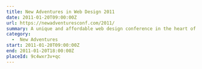 ```yaml
---
title: New Adventures in Web Design 2011
date: 2011-01-20T09:00:00Z
url: https://newadventuresconf.com/2011/
summary: A unique and affordable web design conference in the heart of England.
category:
  -  New Adventures
start: 2011-01-20T09:00:00Z
end: 2011-01-20T18:00:00Z
placeId: 9c4wxr3v+qc
---
```

